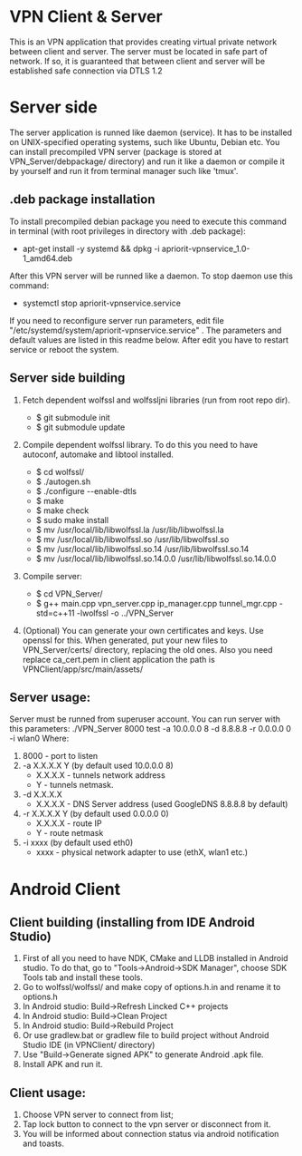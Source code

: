 # VPN Client & Server

This is an VPN application that provides creating virtual private network between client and server. The server must be located in safe part of network. If so, it is guaranteed that between client and server will be established safe connection via DTLS 1.2

# Server side

The server application is runned like daemon (service). It has to be installed on UNIX-specified operating systems, such like Ubuntu, Debian etc. You can install precompiled VPN server (package is stored at VPN_Server/debpackage/ directory) and run it like a daemon or compile it by yourself and run it from terminal manager such like 'tmux'.

## .deb package installation

To install precompiled debian package you need to execute this command in terminal (with root privileges in directory with .deb package):

  * apt-get install -y systemd && dpkg -i apriorit-vpnservice_1.0-1_amd64.deb

After this VPN server will be runned like a daemon. To stop daemon use this command:

  * systemctl stop apriorit-vpnservice.service

If you need to reconfigure server run parameters, edit file "/etc/systemd/system/apriorit-vpnservice.service" . The parameters and default values are listed in this readme below. After edit you have to restart service or reboot the system.

## Server side building

1. Fetch dependent wolfssl and wolfssljni libraries (run from root repo dir).

   * $ git submodule init
   * $ git submodule update

2. Compile dependent wolfssl library. To do this you need to have autoconf, automake and libtool installed.

   * $ cd wolfssl/
   * $ ./autogen.sh
   * $ ./configure --enable-dtls
   * $ make
   * $ make check
   * $ sudo make install
   * $ mv /usr/local/lib/libwolfssl.la /usr/lib/libwolfssl.la 
   * $ mv /usr/local/lib/libwolfssl.so /usr/lib/libwolfssl.so
   * $ mv /usr/local/lib/libwolfssl.so.14 /usr/lib/libwolfssl.so.14
   * $ mv /usr/local/lib/libwolfssl.so.14.0.0 /usr/lib/libwolfssl.so.14.0.0

3. Compile server:
  
   * $ cd VPN_Server/
   * $ g++ main.cpp vpn_server.cpp ip_manager.cpp tunnel_mgr.cpp -std=c++11 -lwolfssl -o ../VPN_Server

4. (Optional) You can generate your own certificates and keys. Use openssl for this. When generated, put your new files to VPN_Server/certs/ directory, replacing the old ones. Also you need replace ca_cert.pem in client application the path is VPNClient/app/src/main/assets/

## Server usage:
Server must be runned from superuser account. You can run server with this parameters:
./VPN_Server 8000 test -a 10.0.0.0 8 -d 8.8.8.8 -r 0.0.0.0 0 -i wlan0
Where:
1. 8000 - port to listen
2. -a X.X.X.X Y (by default used 10.0.0.0 8)
   * X.X.X.X - tunnels network address
   * Y - tunnels netmask.
3. -d X.X.X.X
   * X.X.X.X - DNS Server address (used GoogleDNS 8.8.8.8 by default)
4. -r X.X.X.X Y (by default used 0.0.0.0 0)
   * X.X.X.X - route IP
   * Y - route netmask
5. -i xxxx (by default used eth0)
   * xxxx - physical network adapter to use (ethX, wlan1 etc.)

# Android Client

## Client building (installing from IDE Android Studio)

1. First of all you need to have NDK, CMake and LLDB installed in Android studio. To do that, go to "Tools->Android->SDK Manager", choose SDK Tools tab and install these tools.
2. Go to wolfssl/wolfssl/ and make copy of options.h.in and rename it to options.h
3. In Android studio: Build->Refresh Lincked C++ projects
4. In Android studio: Build->Clean Project
5. In Android studio: Build->Rebuild Project
6. Or use gradlew.bat or gradlew file to build project without Android Studio IDE (in VPNClient/ directory)
7. Use "Build->Generate signed APK" to generate Android .apk file.
8. Install APK and run it.

## Client usage:

1. Choose VPN server to connect from list;
2. Tap lock button to connect to the vpn server or disconnect from it. 
3. You will be informed about connection status via android notification and toasts.


